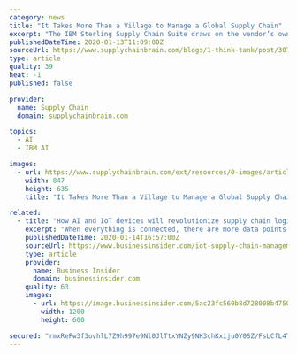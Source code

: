 ```yaml
---
category: news
title: "It Takes More Than a Village to Manage a Global Supply Chain"
excerpt: "The IBM Sterling Supply Chain Suite draws on the vendor’s own highly touted Watson AI technology, as well as IBM Blockchain and the internet of things (IoT). The idea, says the vendor, is to enable “self-correcting” supply chains that learn from experience. The open-platform approach allows for the integration of data and networks from ..."
publishedDateTime: 2020-01-13T11:09:00Z
sourceUrl: https://www.supplychainbrain.com/blogs/1-think-tank/post/30710-it-takes-more-than-a-village-to-manage-a-global-supply-chain
type: article
quality: 39
heat: -1
published: false

provider:
  name: Supply Chain
  domain: supplychainbrain.com

topics:
  - AI
  - IBM AI

images:
  - url: https://www.supplychainbrain.com/ext/resources/0-images/article-images/2020/0113_ManageGlobalSupplyChain.jpg?height=635&amp;t=1578861719&amp;width=1200
    width: 847
    height: 635
    title: "It Takes More Than a Village to Manage a Global Supply Chain"

related:
  - title: "How AI and IoT devices will revolutionize supply chain logistics and management"
    excerpt: "When everything is connected, there are more data points to measure and improve on. See how artificial intelligence and the internet of things are bringing massive value to supply chain management."
    publishedDateTime: 2020-01-14T16:57:00Z
    sourceUrl: https://www.businessinsider.com/iot-supply-chain-management-logistics
    type: article
    provider:
      name: Business Insider
      domain: businessinsider.com
    quality: 63
    images:
      - url: https://image.businessinsider.com/5ac23fc560b8d728008b4750?width=1200&format=jpeg
        width: 1200
        height: 600

secured: "rmxReFw3f3ovhlL7Z9h997e9Nl0JlTtxYNZy9NK3chKxiju0Y0SZ/FsLCfL4TqTp3EGmA+sLEK6LWOzvZJkWDh2w7bSam3K1dKVgwpuRXIKJQkACdyRhlYfWak+e6utVRRCzClJbpI2mUUTeSm0pDFZ6s0z87OJDKu0aWfBIPcS8qSsY5bXo6Dv7P6USn+qKb0Ltl14ME7LEv3TCyDbE4YnfGAUxZhN0IpN6sz2VDwLOnhl5zYPDYGJkPqsbrICz5nGHne03RdXaK6WbwLiJpVQosvz8L6CweR+l3ZHnOoCeFzHZKotFOc2n5f2wRXYMvp+w3s5N2vR/93QtgC9NIXdiCh4qYygyN/CQebDwTuk2/dFYpgwRqBfiH4BrE4Zu33S8m+pyyyxF46Ymg4OeQM2Dut0sViwiDWq9aLIgwu234u5lCfmam2AzQKAqLY04QfR0IuRg9fIB/sL2538/zg==;W8qFT49vKJ/U3rqQkdHSGg=="
---
```


